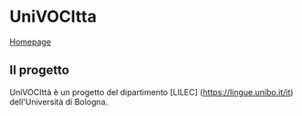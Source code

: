 # UniVOCItta
[Homepage](https://valentinacozzi.github.io/UniVOCItta/)

## Il progetto
UniVOCIttà è un progetto del dipartimento [LILEC] (https://lingue.unibo.it/it) dell'Università di Bologna. 
